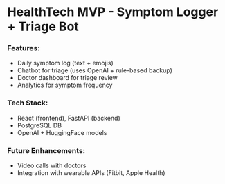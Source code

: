 # HealthTech MVP - Symptom Logger + Triage Bot

### Features:
- Daily symptom log (text + emojis)
- Chatbot for triage (uses OpenAI + rule-based backup)
- Doctor dashboard for triage review
- Analytics for symptom frequency

### Tech Stack:
- React (frontend), FastAPI (backend)
- PostgreSQL DB
- OpenAI + HuggingFace models

### Future Enhancements:
- Video calls with doctors
- Integration with wearable APIs (Fitbit, Apple Health)